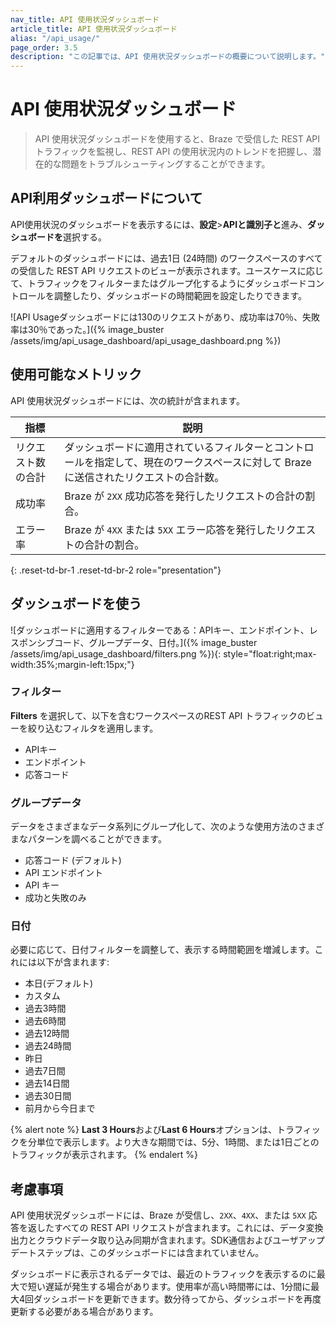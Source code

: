 ```yaml
---
nav_title: API 使用状況ダッシュボード
article_title: API 使用状況ダッシュボード
alias: "/api_usage/"
page_order: 3.5
description: "この記事では、API 使用状況ダッシュボードの概要について説明します。"
---
```


# API 使用状況ダッシュボード

> API 使用状況ダッシュボードを使用すると、Braze で受信した REST API トラフィックを監視し、REST API の使用状況内のトレンドを把握し、潜在的な問題をトラブルシューティングすることができます。

## API利用ダッシュボードについて

API使用状況のダッシュボードを表示するには、**設定**>**APIと識別子と**進み、**ダッシュボードを**選択する。

デフォルトのダッシュボードには、過去1日 (24時間) のワークスペースのすべての受信した REST API リクエストのビューが表示されます。ユースケースに応じて、トラフィックをフィルターまたはグループ化するようにダッシュボードコントロールを調整したり、ダッシュボードの時間範囲を設定したりできます。

\![API Usageダッシュボードには130のリクエストがあり、成功率は70％、失敗率は30％であった。]({% image_buster /assets/img/api_usage_dashboard/api_usage_dashboard.png %})

## 使用可能なメトリック

API 使用状況ダッシュボードには、次の統計が含まれます。

| 指標         | 説明 |
|----------------|-------------|
| リクエスト数の合計 | ダッシュボードに適用されているフィルターとコントロールを指定して、現在のワークスペースに対して Braze に送信されたリクエストの合計数。 |
| 成功率   | Braze が `2XX` 成功応答を発行したリクエストの合計の割合。 |
| エラー率     | Braze が `4XX` または `5XX` エラー応答を発行したリクエストの合計の割合。 |
{: .reset-td-br-1 .reset-td-br-2 role="presentation"}

## ダッシュボードを使う

\![ダッシュボードに適用するフィルターである：APIキー、エンドポイント、レスポンシブコード、グループデータ、日付。]({% image_buster /assets/img/api_usage_dashboard/filters.png %}){: style="float:right;max-width:35%;margin-left:15px;"}

### フィルター

**Filters** を選択して、以下を含むワークスペースのREST API トラフィックのビューを絞り込むフィルタを適用します。

- APIキー
- エンドポイント
- 応答コード

### グループデータ

データをさまざまなデータ系列にグループ化して、次のような使用方法のさまざまなパターンを調べることができます。

- 応答コード (デフォルト)
- API エンドポイント
- API キー
- 成功と失敗のみ

### 日付

必要に応じて、日付フィルターを調整して、表示する時間範囲を増減します。これには以下が含まれます:

- 本日(デフォルト)
- カスタム
- 過去3時間
- 過去6時間
- 過去12時間
- 過去24時間
- 昨日
- 過去7日間
- 過去14日間
- 過去30日間
- 前月から今日まで

{% alert note %}
**Last 3 Hours**および**Last 6 Hours**オプションは、トラフィックを分単位で表示します。より大きな期間では、5分、1時間、または1日ごとのトラフィックが表示されます。
{% endalert %}

## 考慮事項

API 使用状況ダッシュボードには、Braze が受信し、`2XX`、`4XX`、または `5XX` 応答を返したすべての REST API リクエストが含まれます。これには、データ変換出力とクラウドデータ取り込み同期が含まれます。SDK通信およびユーザアップデートステップは、このダッシュボードには含まれていません。

ダッシュボードに表示されるデータでは、最近のトラフィックを表示するのに最大で短い遅延が発生する場合があります。使用率が高い時間帯には、1分間に最大4回ダッシュボードを更新できます。数分待ってから、ダッシュボードを再度更新する必要がある場合があります。
